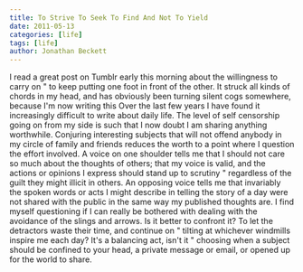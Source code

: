 ```yaml
---
title: To Strive To Seek To Find And Not To Yield
date: 2011-05-13
categories: [life]
tags: [life]
author: Jonathan Beckett
---
```


I read a great post on Tumblr early this morning about the willingness to carry on " to keep putting one foot in front of the other. It struck all kinds of chords in my head, and has obviously been turning silent cogs somewhere, because I'm now writing this Over the last few years I have found it increasingly difficult to write about daily life. The level of self censorship going on from my side is such that I now doubt I am sharing anything worthwhile. Conjuring interesting subjects that will not offend anybody in my circle of family and friends reduces the worth to a point where I question the effort involved. A voice on one shoulder tells me that I should not care so much about the thoughts of others; that my voice is valid, and the actions or opinions I express should stand up to scrutiny " regardless of the guilt they might illicit in others. An opposing voice tells me that invariably the spoken words or acts I might describe in telling the story of a day were not shared with the public in the same way my published thoughts are. I find myself questioning if I can really be bothered with dealing with the avoidance of the slings and arrows. Is it better to confront it? To let the detractors waste their time, and continue on " tilting at whichever windmills inspire me each day? It's a balancing act, isn't it " choosing when a subject should be confined to your head, a private message or email, or opened up for the world to share.